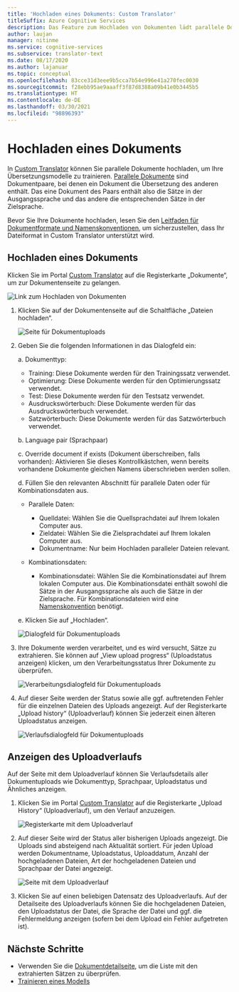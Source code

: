 ```yaml
---
title: 'Hochladen eines Dokuments: Custom Translator'
titleSuffix: Azure Cognitive Services
description: Das Feature zum Hochladen von Dokumenten lädt parallele Dokumente (zwei Dokumente, von denen eines der Ursprung und das andere die Übersetzung ist) in den Dienst hoch.
author: laujan
manager: nitinme
ms.service: cognitive-services
ms.subservice: translator-text
ms.date: 08/17/2020
ms.author: lajanuar
ms.topic: conceptual
ms.openlocfilehash: 83cce31d3eee9b5cca7b54e996e41a270fec0030
ms.sourcegitcommit: f28ebb95ae9aaaff3f87d8388a09b41e0b3445b5
ms.translationtype: HT
ms.contentlocale: de-DE
ms.lasthandoff: 03/30/2021
ms.locfileid: "98896393"
---
```

# <a name="upload-a-document"></a>Hochladen eines Dokuments

In [Custom Translator](https://portal.customtranslator.azure.ai) können Sie parallele Dokumente hochladen, um Ihre Übersetzungsmodelle zu trainieren. [Parallele Dokumente](what-are-parallel-documents.md) sind Dokumentpaare, bei denen ein Dokument die Übersetzung des anderen enthält. Das eine Dokument des Paars enthält also die Sätze in der Ausgangssprache und das andere die entsprechenden Sätze in der Zielsprache.

Bevor Sie Ihre Dokumente hochladen, lesen Sie den [Leitfaden für Dokumentformate und Namenskonventionen](document-formats-naming-convention.md), um sicherzustellen, dass Ihr Dateiformat in Custom Translator unterstützt wird.

## <a name="how-to-upload-document"></a>Hochladen eines Dokuments

Klicken Sie im Portal [Custom Translator](https://portal.customtranslator.azure.ai) auf die Registerkarte „Dokumente“, um zur Dokumentenseite zu gelangen.

![Link zum Hochladen von Dokumenten](media/how-to/how-to-upload-1.png)


1.  Klicken Sie auf der Dokumentenseite auf die Schaltfläche „Dateien hochladen“.

    ![Seite für Dokumentuploads](media/how-to/how-to-upload-2.png)

2.  Geben Sie die folgenden Informationen in das Dialogfeld ein:

    a.  Dokumenttyp:

    -  Training: Diese Dokumente werden für den Trainingssatz verwendet.
    -  Optimierung: Diese Dokumente werden für den Optimierungssatz verwendet.
    -  Test: Diese Dokumente werden für den Testsatz verwendet.
    -  Ausdruckswörterbuch: Diese Dokumente werden für das Ausdruckswörterbuch verwendet.
    -  Satzwörterbuch: Diese Dokumente werden für das Satzwörterbuch verwendet.

    b.  Language pair (Sprachpaar)

    c.  Override document if exists (Dokument überschreiben, falls vorhanden): Aktivieren Sie dieses Kontrollkästchen, wenn bereits vorhandene Dokumente gleichen Namens überschrieben werden sollen.

    d.  Füllen Sie den relevanten Abschnitt für parallele Daten oder für Kombinationsdaten aus.

    -  Parallele Daten:
        -  Quelldatei: Wählen Sie die Quellsprachdatei auf Ihrem lokalen Computer aus.
        -  Zieldatei: Wählen Sie die Zielsprachdatei auf Ihrem lokalen Computer aus.
        -  Dokumentname: Nur beim Hochladen paralleler Dateien relevant.

    - Kombinationsdaten:
        -  Kombinationsdatei: Wählen Sie die Kombinationsdatei auf Ihrem lokalen Computer aus. Die Kombinationsdatei enthält sowohl die Sätze in der Ausgangssprache als auch die Sätze in der Zielsprache. Für Kombinationsdateien wird eine [Namenskonvention](document-formats-naming-convention.md) benötigt.

    e.  Klicken Sie auf „Hochladen“.

    ![Dialogfeld für Dokumentuploads](media/how-to/how-to-upload-dialog.png)

3.  Ihre Dokumente werden verarbeitet, und es wird versucht, Sätze zu extrahieren. Sie können auf „View upload progress“ (Uploadstatus anzeigen) klicken, um den Verarbeitungsstatus Ihrer Dokumente zu überprüfen.

    ![Verarbeitungsdialogfeld für Dokumentuploads](media/how-to/how-to-upload-processing-dialog.png)

4.  Auf dieser Seite werden der Status sowie alle ggf. auftretenden Fehler für die einzelnen Dateien des Uploads angezeigt. Auf der Registerkarte „Upload history“ (Uploadverlauf) können Sie jederzeit einen älteren Uploadstatus anzeigen.

    ![Verlaufsdialogfeld für Dokumentuploads](media/how-to/how-to-upload-document-history.png)


## <a name="view-upload-history"></a>Anzeigen des Uploadverlaufs

Auf der Seite mit dem Uploadverlauf können Sie Verlaufsdetails aller Dokumentuploads wie Dokumenttyp, Sprachpaar, Uploadstatus und Ähnliches anzeigen.

1. Klicken Sie im Portal [Custom Translator](https://portal.customtranslator.azure.ai) auf die Registerkarte „Upload History“ (Uploadverlauf), um den Verlauf anzuzeigen.

    ![Registerkarte mit dem Uploadverlauf](media/how-to/how-to-upload-history-1.png)

2. Auf dieser Seite wird der Status aller bisherigen Uploads angezeigt. Die Uploads sind absteigend nach Aktualität sortiert. Für jeden Upload werden Dokumentname, Uploadstatus, Uploaddatum, Anzahl der hochgeladenen Dateien, Art der hochgeladenen Dateien und Sprachpaar der Datei angezeigt.

    ![Seite mit dem Uploadverlauf](media/how-to/how-to-document-history-2.png)

3. Klicken Sie auf einen beliebigen Datensatz des Uploadverlaufs. Auf der Detailseite des Uploadverlaufs können Sie die hochgeladenen Dateien, den Uploadstatus der Datei, die Sprache der Datei und ggf. die Fehlermeldung anzeigen (sofern bei dem Upload ein Fehler aufgetreten ist).

## <a name="next-steps"></a>Nächste Schritte

- Verwenden Sie die [Dokumentdetailseite](how-to-view-document-details.md), um die Liste mit den extrahierten Sätzen zu überprüfen.
- [Trainieren eines Modells](how-to-train-model.md)
